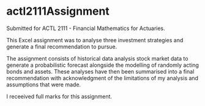 # actl2111Assignment

Submitted for ACTL 2111 - Financial Mathematics for Actuaries.

This Excel assignment was to analyse three investment strategies and generate a final recommendation to pursue.

The assignment consists of historical data analysis stock market data to generate a probabilistic forecast alongside the modelling of randomly acting bonds and assets. These analyses have then been summarised into a final recommendation with acknowledgment of the limitations of my analysis and assumptions that were made.

I receeived full marks for this assignment.
